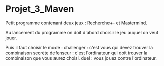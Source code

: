 # Projet_3_Maven

Petit programme contenant deux jeux : Recherche+- et Mastermind.

Au lancement du programme on doit d'abord choisir le jeu auquel on veut jouer.

Puis il faut choisir le mode :
challenger : c'est vous qui devez trouver la combinaison secrète
defenseur : c'est l'ordinateur qui doit trouver la combinaison que vous aurez choisi.
duel : vous jouez contre l'ordinateur. 